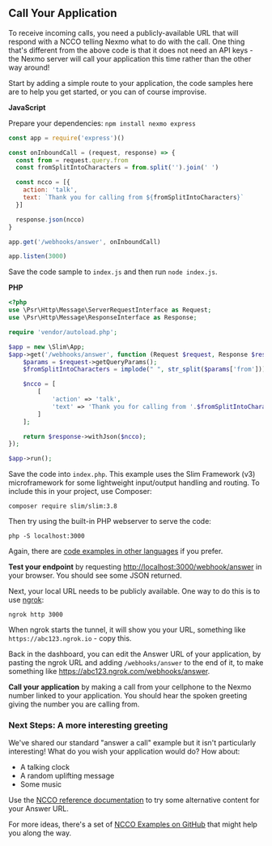 ## Call Your Application

To receive incoming calls, you need a publicly-available URL that will respond with a NCCO telling Nexmo what to do with the call. One thing that's different from the above code is that it does not need an API keys - the Nexmo server will call your application this time rather than the other way around!

Start by adding a simple route to your application, the code samples here are to help you get started, or you can of course improvise.

**JavaScript**

Prepare your dependencies: `npm install nexmo express`

```js
const app = require('express')()

const onInboundCall = (request, response) => {
  const from = request.query.from
  const fromSplitIntoCharacters = from.split('').join(' ')

  const ncco = [{
    action: 'talk',
    text: `Thank you for calling from ${fromSplitIntoCharacters}`
  }]

  response.json(ncco)
}

app.get('/webhooks/answer', onInboundCall)

app.listen(3000)
```

Save the code sample to `index.js` and then run `node index.js`.

**PHP**

```php
<?php
use \Psr\Http\Message\ServerRequestInterface as Request;
use \Psr\Http\Message\ResponseInterface as Response;

require 'vendor/autoload.php';

$app = new \Slim\App;
$app->get('/webhooks/answer', function (Request $request, Response $response) {
    $params = $request->getQueryParams();
    $fromSplitIntoCharacters = implode(" ", str_split($params['from']));

    $ncco = [
        [
            'action' => 'talk',
            'text' => 'Thank you for calling from '.$fromSplitIntoCharacters
        ]
    ];

    return $response->withJson($ncco);
});

$app->run();
```

Save the code into `index.php`. This example uses the Slim Framework (v3) microframework for some lightweight input/output handling and routing. To include this in your project, use Composer:

`composer require slim/slim:3.8`

Then try using the built-in PHP webserver to serve the code:

`php -S localhost:3000`

Again, there are [code examples in other languages](https://developer.nexmo.com/voice/voice-api/code-snippets/receive-an-inbound-call) if you prefer.

**Test your endpoint** by requesting <http://localhost:3000/webhook/answer> in your browser. You should see some JSON returned.

Next, your local URL needs to be publicly available. One way to do this is to use [ngrok](https://ngrok.com):

`ngrok http 3000`

When ngrok starts the tunnel, it will show you your URL, something like `https://abc123.ngrok.io` - copy this.

Back in the dashboard, you can edit the Answer URL of your application, by pasting the ngrok URL and adding `/webhooks/answer` to the end of it, to make something like https://abc123.ngrok.com/webhooks/answer.

**Call your application** by making a call from your cellphone to the Nexmo number linked to your application. You should hear the spoken greeting giving the number you are calling from.

### Next Steps: A more interesting greeting

We've shared our standard "answer a call" example but it isn't particularly interesting! What do you wish your application would do? How about:

* A talking clock
* A random uplifting message
* Some music

Use the [NCCO reference documentation](https://developer.nexmo.com/voice/voice-api/ncco-reference) to try some alternative content for your Answer URL.

For more ideas, there's a set of [NCCO Examples on GitHub](https://github.com/nexmo-community/ncco-examples) that might help you along the way.



